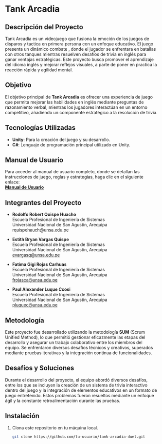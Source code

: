 # Tank Arcadia

## Descripción del Proyecto

Tank Arcadia es un videojuego que fusiona la emoción de los juegos de disparos y tactica en primera persona con un enfoque educativo. El juego presenta un dinámico combate , donde el jugador se enfrentara en batallas con otros tanques mientras resuelven desafíos de trivia en inglés para ganar ventajas estratégicas. Este proyecto busca promover el aprendizaje del idioma inglés y mejorar reflejos visuales, a parte de poner en practica la reacción rápida y agilidad mental.

## Objetivo

El objetivo principal de **Tank Arcadia** es ofrecer una experiencia de juego que permita mejorar las habilidades en inglés mediante preguntas de razonamiento verbal, mientras los jugadores interactúan en un entorno competitivo, añadiendo un componente estratégico a la resolución de trivia.

## Tecnologías Utilizadas

- **Unity**: Para la creación del juego y su desarrollo.
- **C#**: Lenguaje de programación principal utilizado en Unity.

## Manual de Usuario

Para acceder al manual de usuario completo, donde se detallan las instrucciones de juego, reglas y estrategias, haga clic en el siguiente enlace:  
[**Manual de Usuario**](https://docs.google.com/document/d/1k0qkKG7i7_jmGU5ZPQSd_oc-ysKhiOr25MPARjp64IA/edit?usp=drive_link)

## Integrantes del Proyecto

- **Rodolfo Robert Quispe Huacho**  
  Escuela Profesional de Ingeniería de Sistemas  
  Universidad Nacional de San Agustin, Arequipa  
  [rquispehauch@unsa.edu.pe](mailto:rquispehauch@unsa.edu.pe)

- **Estith Bryan Vargas Quispe**  
  Escuela Profesional de Ingeniería de Sistemas  
  Universidad Nacional de San Agustin, Arequipa  
  [evargasq@unsa.edu.pe](mailto:evargasq@unsa.edu.pe)

- **Fatima Gigi Rojas Carhuas**  
  Escuela Profesional de Ingeniería de Sistemas  
  Universidad Nacional de San Agustin, Arequipa  
  [frojasca@unsa.edu.pe](mailto:frojasca@unsa.edu.pe)

- **Paul Alexander Luque Ccosi**  
  Escuela Profesional de Ingeniería de Sistemas  
  Universidad Nacional de San Agustin, Arequipa  
  [pluquec@unsa.edu.pe](mailto:pluquec@unsa.edu.pe)

## Metodología

Este proyecto fue desarrollado utilizando la metodología **SUM** (Scrum Unified Method), lo que permitió gestionar eficazmente las etapas del desarrollo y asegurar un trabajo colaborativo entre los miembros del equipo. Se enfrentaron diversos desafíos técnicos y creativos, superados mediante pruebas iterativas y la integración continua de funcionalidades.

## Desafíos y Soluciones

Durante el desarrollo del proyecto, el equipo abordó diversos desafíos, entre los que se incluyen la creación de un sistema de trivia interactivo dentro del juego y la integración de elementos educativos en un formato de juego entretenido. Estos problemas fueron resueltos mediante un enfoque ágil y la constante retroalimentación durante las pruebas.

## Instalación

1. Clona este repositorio en tu máquina local.
   ```bash
   git clone https://github.com/tu-usuario/tank-arcadia-duel.git
   ```
